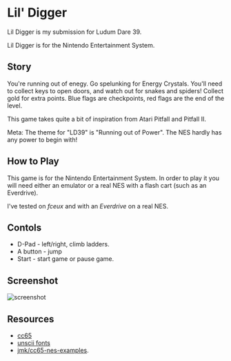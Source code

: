 # Lil' Digger

Lil Digger is my submission for Ludum Dare 39.

Lil Digger is for the Nintendo Entertainment System.

## Story

You're running out of enegy.  Go spelunking for Energy Crystals.  You'll need
to collect keys to open doors, and watch out for snakes and spiders!
Collect gold for extra points.  Blue flags are checkpoints, red flags are
the end of the level.

This game takes quite a bit of inspiration from Atari Pitfall and Pitfall II.

Meta: The theme for "LD39" is "Running out of Power". The NES hardly has any
power to begin with!

## How to Play

This game is for the Nintendo Entertainment System.  In order to play it
you will need either an emulator or a real NES with a flash cart (such as
an Everdrive).

I've tested on *fceux* and with an *Everdrive* on a real NES.

## Contols

* D-Pad - left/right, climb ladders.
* A button - jump
* Start - start game or pause game.

## Screenshot

![screenshot](resources/lildigger.png)

## Resources

* [cc65](http://www.cc65.org)
* [unscii fonts](http://pelulamu.net/unscii/)
* [jmk/cc65-nes-examples](https://github.com/jmk/cc65-nes-examples).
